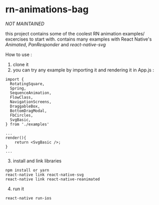 # rn-animations-bag

*NOT MAINTAINED* 

this project contains some of the coolest RN animation examples/ excercises to start with.
contains many examples with React Native's *Animated*, *PanResponder* and *react-native-svg*

How to use :

1) clone it 
2) you can try any example by importing it and rendering it in App.js :
```
import {
  RotatingSquare,
  Spring,
  SequenceAnimation,
  FlowClass,
  NavigationScreens,
  DraggableBox,
  BottomDragModal,
  FbCircles,
  SvgBasic,
} from './examples'

...
render(){
    return <SvgBasic />;
}
...
```
3. install and link libraries
```
npm install or yarn
react-native link react-native-svg
react-native link react-native-reanimated
```
4. run it
```
react-native run-ios
```
